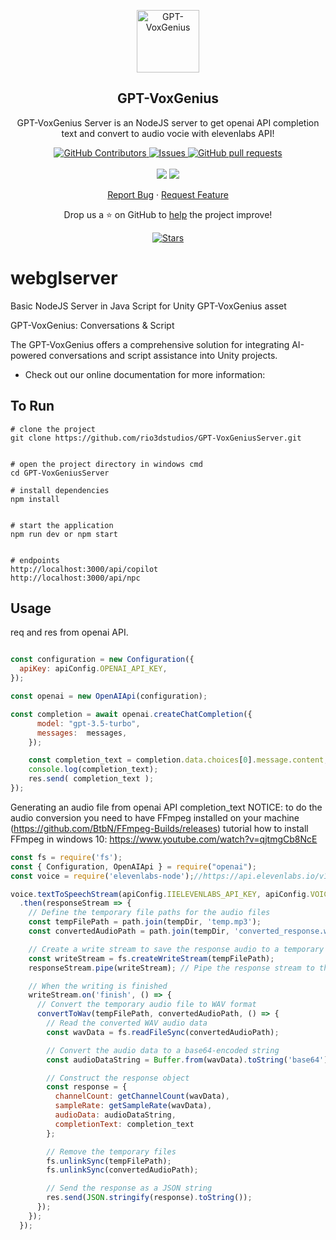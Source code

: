 <p align="center">
 <img width="100px" src="https://i.imgur.com/N9vZIB1.png" align="center" alt="GPT-VoxGenius" />
 <h2 align="center">GPT-VoxGenius</h2>
 <p align="center">GPT-VoxGenius Server is an NodeJS server to get openai API completion text and convert to audio vocie with elevenlabs API!</p>
</p>
  <p align="center">
    <a href="https://github.com/rio3dstudios/GPT-VoxGeniusServer/graphs/contributors">
      <img alt="GitHub Contributors" src="https://img.shields.io/github/contributors/rio3dstudios/GPT-VoxGeniusServer" />
    </a>
    <a href="https://github.com/rio3dstudios/GPT-VoxGeniusServer/issues">
      <img alt="Issues" src="https://img.shields.io/github/issues/rio3dstudios/GPT-VoxGeniusServer?color=0088ff" />
    </a>
    <a href="https://github.com/rio3dstudios/GPT-VoxGeniusServer/pulls">
      <img alt="GitHub pull requests" src="https://img.shields.io/github/issues-pr/rio3dstudios/GPT-VoxGeniusServer?color=0088ff" />
    </a>
    <br />
    <br />
    <a>
      <img src="https://img.shields.io/badge/Node.js-43853D?style=for-the-badge&logo=node.js&logoColor=white"/>
    </a>
    <a>
      <img src="https://img.shields.io/badge/JavaScript-323330?style=for-the-badge&logo=javascript&logoColor=F7DF1E"/>
    </a>
  </p>

  <p align="center">
    <a href="https://github.com/rio3dstudios/GPT-VoxGeniusServer/issues/new/choose">Report Bug</a>
    ·
    <a href="https://github.com/rio3dstudios/GPT-VoxGeniusServer/issues/new/choose">Request Feature</a>
  </p>
</p>

<p align="center">Drop us a ⭐ on GitHub to <a href="https://rio3dstudios.wixsite.com/rio3dstudios">help</a> the project improve!</p>
<p align="center">
  <a href="https://github.com/rio3dstudios/GPT-VoxGeniusServer/stargazers">
    <img alt="Stars" src="https://img.shields.io/github/stars/rio3dstudios/GPT-VoxGeniusServer.svg" />
  </a>
</p>


# webglserver
Basic NodeJS Server in Java Script for Unity GPT-VoxGenius asset

GPT-VoxGenius: Conversations & Script 


The GPT-VoxGenius offers a comprehensive solution for integrating AI-powered conversations and script assistance into Unity projects. 
 

* Check out our online documentation for more information:

 
 
## To Run


```
# clone the project
git clone https://github.com/rio3dstudios/GPT-VoxGeniusServer.git


# open the project directory in windows cmd
cd GPT-VoxGeniusServer

# install dependencies
npm install


# start the application
npm run dev or npm start 


# endpoints
http://localhost:3000/api/copilot
http://localhost:3000/api/npc

```

## Usage

req and res from openai API.

```javascript

const configuration = new Configuration({
  apiKey: apiConfig.OPENAI_API_KEY,
});

const openai = new OpenAIApi(configuration);

const completion = await openai.createChatCompletion({
      model: "gpt-3.5-turbo",
      messages:  messages,
    });

    const completion_text = completion.data.choices[0].message.content;
    console.log(completion_text);
	res.send( completion_text );
});
```

Generating an audio file from openai API completion_text
NOTICE: to do the audio conversion you need to have FFmpeg installed on your machine (https://github.com/BtbN/FFmpeg-Builds/releases)
tutorial how to install FFmpeg in windows 10: https://www.youtube.com/watch?v=qjtmgCb8NcE
```javascript
const fs = require('fs');
const { Configuration, OpenAIApi } = require("openai");
const voice = require('elevenlabs-node');//https://api.elevenlabs.io/v1/voices

voice.textToSpeechStream(apiConfig.IIELEVENLABS_API_KEY, apiConfig.VOICE_ID, completion_text)
  .then(responseStream => {
    // Define the temporary file paths for the audio files
    const tempFilePath = path.join(tempDir, 'temp.mp3');
    const convertedAudioPath = path.join(tempDir, 'converted_response.wav');

    // Create a write stream to save the response audio to a temporary file
    const writeStream = fs.createWriteStream(tempFilePath);
    responseStream.pipe(writeStream); // Pipe the response stream to the write stream

    // When the writing is finished
    writeStream.on('finish', () => {
      // Convert the temporary audio file to WAV format
      convertToWav(tempFilePath, convertedAudioPath, () => {
        // Read the converted WAV audio data
        const wavData = fs.readFileSync(convertedAudioPath);

        // Convert the audio data to a base64-encoded string
        const audioDataString = Buffer.from(wavData).toString('base64');

        // Construct the response object
        const response = {
          channelCount: getChannelCount(wavData),
          sampleRate: getSampleRate(wavData),
          audioData: audioDataString,
          completionText: completion_text
        };

        // Remove the temporary files
        fs.unlinkSync(tempFilePath);
        fs.unlinkSync(convertedAudioPath);

        // Send the response as a JSON string
        res.send(JSON.stringify(response).toString());
      });
    });
  });


```
